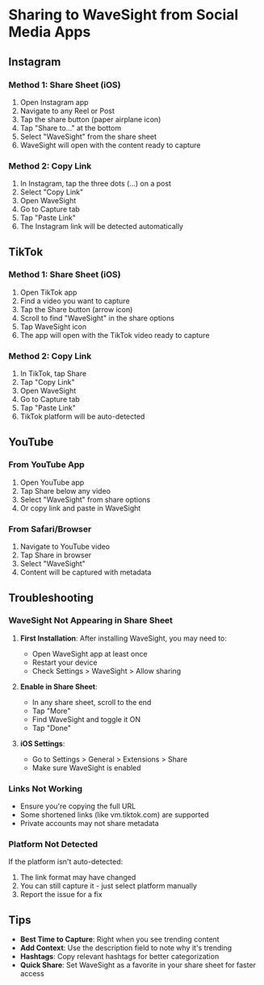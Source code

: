 # Sharing to WaveSight from Social Media Apps

## Instagram

### Method 1: Share Sheet (iOS)
1. Open Instagram app
2. Navigate to any Reel or Post
3. Tap the share button (paper airplane icon)
4. Tap "Share to..." at the bottom
5. Select "WaveSight" from the share sheet
6. WaveSight will open with the content ready to capture

### Method 2: Copy Link
1. In Instagram, tap the three dots (...) on a post
2. Select "Copy Link"
3. Open WaveSight
4. Go to Capture tab
5. Tap "Paste Link"
6. The Instagram link will be detected automatically

## TikTok

### Method 1: Share Sheet (iOS)
1. Open TikTok app
2. Find a video you want to capture
3. Tap the Share button (arrow icon)
4. Scroll to find "WaveSight" in the share options
5. Tap WaveSight icon
6. The app will open with the TikTok video ready to capture

### Method 2: Copy Link
1. In TikTok, tap Share
2. Tap "Copy Link"
3. Open WaveSight
4. Go to Capture tab
5. Tap "Paste Link"
6. TikTok platform will be auto-detected

## YouTube

### From YouTube App
1. Open YouTube app
2. Tap Share below any video
3. Select "WaveSight" from share options
4. Or copy link and paste in WaveSight

### From Safari/Browser
1. Navigate to YouTube video
2. Tap Share in browser
3. Select "WaveSight"
4. Content will be captured with metadata

## Troubleshooting

### WaveSight Not Appearing in Share Sheet

1. **First Installation**: After installing WaveSight, you may need to:
   - Open WaveSight app at least once
   - Restart your device
   - Check Settings > WaveSight > Allow sharing

2. **Enable in Share Sheet**:
   - In any share sheet, scroll to the end
   - Tap "More"
   - Find WaveSight and toggle it ON
   - Tap "Done"

3. **iOS Settings**:
   - Go to Settings > General > Extensions > Share
   - Make sure WaveSight is enabled

### Links Not Working

- Ensure you're copying the full URL
- Some shortened links (like vm.tiktok.com) are supported
- Private accounts may not share metadata

### Platform Not Detected

If the platform isn't auto-detected:
1. The link format may have changed
2. You can still capture it - just select platform manually
3. Report the issue for a fix

## Tips

- **Best Time to Capture**: Right when you see trending content
- **Add Context**: Use the description field to note why it's trending
- **Hashtags**: Copy relevant hashtags for better categorization
- **Quick Share**: Set WaveSight as a favorite in your share sheet for faster access